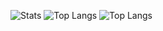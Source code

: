 ![Stats](https://github-readme-stats.vercel.app/api?username=adrianrosh&show_icons=true)
![Top Langs](https://github-readme-stats.vercel.app/api/top-langs/?username=adrianrosh)
![Top Langs](https://github-readme-stats.vercel.app/api/top-langs/?username=adrianrosh&layout=compact)
